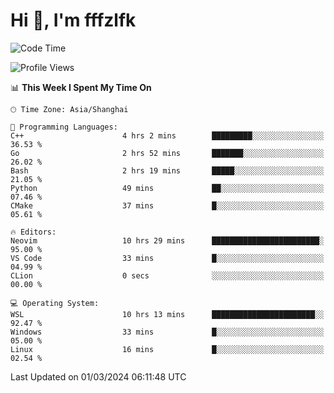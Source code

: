 # Hi 👋, I'm fffzlfk

<!--START_SECTION:waka-->
![Code Time](http://img.shields.io/badge/Code%20Time-671%20hrs%2027%20mins-blue)

![Profile Views](http://img.shields.io/badge/Profile%20Views-3-blue)

📊 **This Week I Spent My Time On** 

```text
🕑︎ Time Zone: Asia/Shanghai

💬 Programming Languages: 
C++                      4 hrs 2 mins        █████████░░░░░░░░░░░░░░░░   36.53 % 
Go                       2 hrs 52 mins       ███████░░░░░░░░░░░░░░░░░░   26.02 % 
Bash                     2 hrs 19 mins       █████░░░░░░░░░░░░░░░░░░░░   21.05 % 
Python                   49 mins             ██░░░░░░░░░░░░░░░░░░░░░░░   07.46 % 
CMake                    37 mins             █░░░░░░░░░░░░░░░░░░░░░░░░   05.61 % 

🔥 Editors: 
Neovim                   10 hrs 29 mins      ████████████████████████░   95.00 % 
VS Code                  33 mins             █░░░░░░░░░░░░░░░░░░░░░░░░   04.99 % 
CLion                    0 secs              ░░░░░░░░░░░░░░░░░░░░░░░░░   00.00 % 

💻 Operating System: 
WSL                      10 hrs 13 mins      ███████████████████████░░   92.47 % 
Windows                  33 mins             █░░░░░░░░░░░░░░░░░░░░░░░░   05.00 % 
Linux                    16 mins             █░░░░░░░░░░░░░░░░░░░░░░░░   02.54 % 
```


 Last Updated on 01/03/2024 06:11:48 UTC
<!--END_SECTION:waka-->
